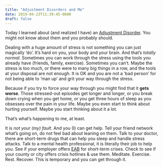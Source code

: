 ```yaml
---
title: "Adjustment Disorders and Me"
date: 2019-04-23T11:39:45-0600
draft: false
---
```






Today I learned about (and realized I have) an [Adjustment Disorder](https://www.mayoclinic.org/diseases-conditions/adjustment-disorders/symptoms-causes/syc-20355224). You might not know about them and you probably should.

Dealing with a huge amount of stress is not something you can just magically ‘do’. It’s hard on you, your body and your brain. And that’s _totally normal_. Sometimes you can work through the stress using the tools you already have (friends, family, exercise). Sometimes you can’t. Maybe the stress is too much, or there were to many big things in a row, and the tools at your disposal are not enough. It is OK and you are not a ‘bad person’ for not being able to ‘man up’ and grit your way through the stress.

Because if you try to force your way through you might find that it **gets worse**. Those stressed-out episodes get longer and longer, or you break down crying when you get home, or you get three hours of sleep as you obsesses over the pain in your life. Maybe you even start to think about hurting yourself. Maybe you start thinking about it a lot.

That’s what’s happening to me, at least.

It is _not your (my) fault_. And you (I) can get help. Tell your friend network what’s going on, do not feel bad about leaning on them. Talk to your doctor, there are short-term drugs that can help you sleep and handle stress attacks. Talk to a mental health professional, it is literally their job to help you. See if your employer offers [EAB](https://en.wikipedia.org/wiki/Employee_assistance_program) for short-term crises. Check to see if your county or city offers crisis hotlines & use them. Meditate. Exercise. Rest. Recover. This is temporary and you can get through it.



